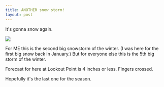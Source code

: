 ```yaml
---
title: ANOTHER snow storm!
layout: post
---
```


It's gonna snow again. 

![](http://jackhodgson.com/img/2018/noreaster-5.png)

For ME this is the second big snowstorm of the winter. (I was here for the first big snow back in January.) But for everyone else this is the 5th big storm of the winter.

Forecast for here at Lookout Point is 4 inches or less. Fingers crossed.

Hopefully it's the last one for the season.

<!--jump-->
